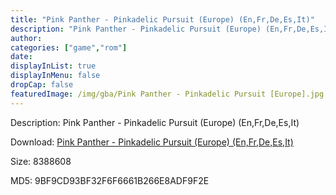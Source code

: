 ```yaml
---
title: "Pink Panther - Pinkadelic Pursuit (Europe) (En,Fr,De,Es,It)"
description: "Pink Panther - Pinkadelic Pursuit (Europe) (En,Fr,De,Es,It)"
author: 
categories: ["game","rom"]
date: 
displayInList: true
displayInMenu: false
dropCap: false
featuredImage: /img/gba/Pink Panther - Pinkadelic Pursuit [Europe].jpg
---
```


Description: Pink Panther - Pinkadelic Pursuit (Europe) (En,Fr,De,Es,It)

Download: <a style="text-decoration:underline;" href="https://mega.nz/#!mfIUmSBb!YOQk9DcOs7uzhs5Hg6XR_QoJRTg9hEvjsEFkz-9ZaOc" target = "_blank" rel = "nofollow" > Pink Panther - Pinkadelic Pursuit (Europe) (En,Fr,De,Es,It)</a>

Size: 8388608

MD5: 9BF9CD93BF32F6F6661B266E8ADF9F2E

